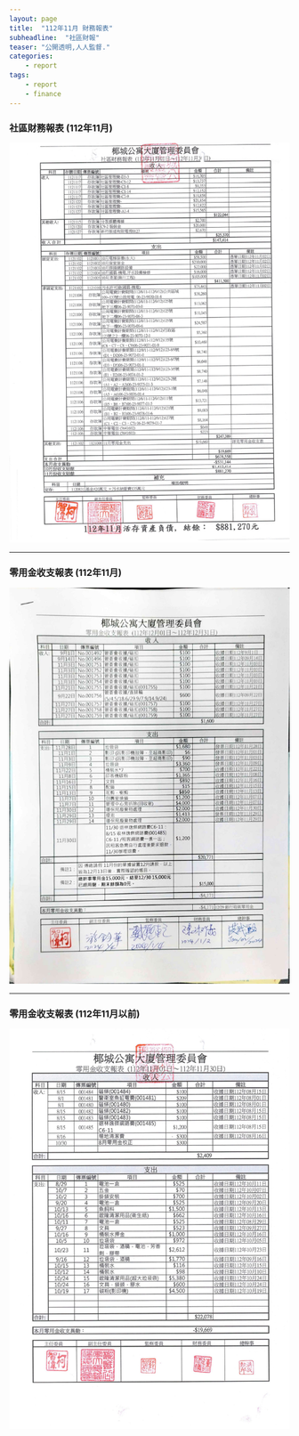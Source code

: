 ```yaml
---
layout: page
title:  "112年11月 財務報表"
subheadline:  "社區財報"
teaser: "公開透明,人人監督."
categories:
    - report
tags:
    - report
    - finance
---
```


### 社區財務報表 (112年11月)

![](https://github.com/coconutcity30050/community27/raw/gh-pages/assets/reports/112-11-%E8%B2%A1%E5%8B%99%E5%A0%B1%E8%A1%A8.jpg)

---
### 零用金收支報表 (112年11月)
![](https://github.com/coconutcity30050/community27/raw/gh-pages/assets/reports/112-11-%E9%9B%B6%E7%94%A8%E9%87%91%E6%94%B6%E6%94%AF%E5%A0%B1%E8%A1%A8.jpg)

---
### 零用金收支報表 (112年11月以前)
![](https://github.com/coconutcity30050/community27/raw/gh-pages/assets/reports/112-11%E4%B9%8B%E5%89%8D-%E9%9B%B6%E7%94%A8%E9%87%91%E6%94%B6%E6%94%AF%E5%A0%B1%E8%A1%A8.jpg)
